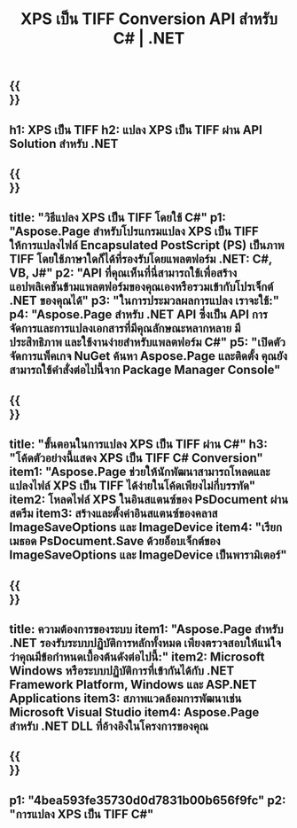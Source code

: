 ﻿---
translation: true
template: /_templates/_conversion-child-net.md
title: XPS เป็น TIFF Conversion API สำหรับ C# | .NET
url: /net/conversion/xps-to-tiff/
description: โค้ดตัวอย่างสำหรับการแปลง XPS เป็น TIFF C# ใช้โค้ดตัวอย่าง API สำหรับไฟล์แบตช์ XPS เป็นการแปลง TIFF ภายใน VB.NET, Asp.NET หรือแอปพลิเคชันที่ใช้ .NET
informat: XPS
outformat: TIFF
otherformats: XPS EPS
---

{{<section banner>}}
---
h1: XPS เป็น TIFF
h2: แปลง XPS เป็น TIFF ผ่าน API Solution สำหรับ .NET
---

{{<section overview>}}
---
title: "วิธีแปลง XPS เป็น TIFF โดยใช้ C#"
p1: "Aspose.Page สำหรับโปรแกรมแปลง XPS เป็น TIFF ให้การแปลงไฟล์ Encapsulated PostScript (PS) เป็นภาพ TIFF โดยใช้ภาษาใดก็ได้ที่รองรับโดยแพลตฟอร์ม .NET: C#, VB, J#"
p2: "API ที่คุณเห็นที่นี่สามารถใช้เพื่อสร้างแอปพลิเคชันข้ามแพลตฟอร์มของคุณเองหรือรวมเข้ากับโปรเจ็กต์ .NET ของคุณได้"
p3: "ในการประมวลผลการแปลง เราจะใช้:"
p4: "Aspose.Page สำหรับ .NET API ซึ่งเป็น API การจัดการและการแปลงเอกสารที่มีคุณลักษณะหลากหลาย มีประสิทธิภาพ และใช้งานง่ายสำหรับแพลตฟอร์ม C#"
p5: "เปิดตัวจัดการแพ็คเกจ NuGet ค้นหา Aspose.Page และติดตั้ง คุณยังสามารถใช้คำสั่งต่อไปนี้จาก Package Manager Console"
---

{{<section feature1>}}
---
title: "ขั้นตอนในการแปลง XPS เป็น TIFF ผ่าน C#"
h3: "โค้ดตัวอย่างนี้แสดง XPS เป็น TIFF C# Conversion"
item1: "Aspose.Page ช่วยให้นักพัฒนาสามารถโหลดและแปลงไฟล์ XPS เป็น TIFF ได้ง่ายในโค้ดเพียงไม่กี่บรรทัด"
item2: โหลดไฟล์ XPS ในอินสแตนซ์ของ PsDocument ผ่านสตรีม
item3: สร้างและตั้งค่าอินสแตนซ์ของคลาส ImageSaveOptions และ ImageDevice
item4: "เรียกเมธอด PsDocument.Save ด้วยอ็อบเจ็กต์ของ ImageSaveOptions และ ImageDevice เป็นพารามิเตอร์"
---

{{<section feature2>}}
---
title: ความต้องการของระบบ
item1: "Aspose.Page สำหรับ .NET รองรับระบบปฏิบัติการหลักทั้งหมด เพียงตรวจสอบให้แน่ใจว่าคุณมีข้อกำหนดเบื้องต้นดังต่อไปนี้:"
item2: Microsoft Windows หรือระบบปฏิบัติการที่เข้ากันได้กับ .NET Framework Platform, Windows และ ASP.NET Applications
item3: สภาพแวดล้อมการพัฒนาเช่น Microsoft Visual Studio
item4: Aspose.Page สำหรับ .NET DLL ที่อ้างอิงในโครงการของคุณ
---

{{<section gist>}}
---
p1: "4bea593fe35730d0d7831b00b656f9fc"
p2: "การแปลง XPS เป็น TIFF C#"
---
